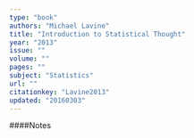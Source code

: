 ```yaml
---
type: "book"
authors: "Michael Lavine"
title: "Introduction to Statistical Thought"
year: "2013"
issue: ""
volume: ""
pages: ""
subject: "Statistics"
url: ""
citationkey: "Lavine2013"
updated: "20160303"
---
```


####Notes
